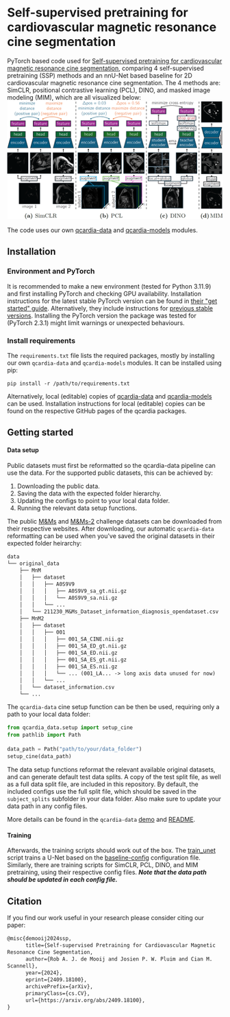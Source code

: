 # Self-supervised pretraining for cardiovascular magnetic resonance cine segmentation

PyTorch based code used for [Self-supervised pretraining for cardiovascular magnetic resonance cine segmentation](https://arxiv.org/abs/2409.18100), comparing 4 self-supervised pretraining (SSP) methods and an nnU-Net based baseline for 2D cardiovascular magnetic resonance cine segmentation. The 4 methods are: SimCLR, positional contrastive learning (PCL), DINO, and masked image modeling (MIM), which are all visualized below:
![SSP methods visualizations](docs/ssp-methods-visualization.png?raw=true)

The code uses our own [qcardia-data](https://github.com/q-cardIA/qcardia-data) and [qcardia-models](https://github.com/q-cardIA/qcardia-models) modules.

## Installation
### Environment and PyTorch
It is recommended to make a new environment (tested for Python 3.11.9) and first installing PyTorch and checking GPU availability. Installation instructions for the latest stable PyTorch version can be found in [their "get started" guide](https://pytorch.org/get-started/locally/). Alternatively, they include instructions for [previous stable versions](https://pytorch.org/get-started/previous-versions/). Installing the PyTorch version the package was tested for (PyTorch 2.3.1) might limit warnings or unexpected behaviours.

### Install requirements
The `requirements.txt` file lists the required packages, mostly by installing our own `qcardia-data` and `qcardia-models` modules. It can be installed using pip:
```
pip install -r /path/to/requirements.txt
```

Alternatively, local (editable) copies of [qcardia-data](https://github.com/q-cardIA/qcardia-data) and [qcardia-models](https://github.com/q-cardIA/qcardia-models) can be used. Installation instructions for local (editable) copies can be found on the respective GitHub pages of the qcardia packages.

## Getting started
#### Data setup
Public datasets must first be reformatted so the qcardia-data pipeline can use the data. For the supported public datasets, this can be achieved by:
1. Downloading the public data.
2. Saving the data with the expected folder hierarchy.
3. Updating the configs to point to your local data folder.
4. Running the relevant data setup functions.


The public [M&Ms](https://www.ub.edu/mnms/) and [M&Ms-2](https://www.ub.edu/mnms-2/) challenge datasets can be downloaded from their respective websites. After downloading, our automatic `qcardia-data` reformatting can be used when you've saved the original datasets in their expected folder heirarchy:
```
data
└── original_data
    ├── MnM
    │   ├── dataset
    │   │   ├── A0S9V9
    │   │   │   ├── A0S9V9_sa_gt.nii.gz
    │   │   │   └── A0S9V9_sa.nii.gz
    │   │   └── ...
    │   └── 211230_M&Ms_Dataset_information_diagnosis_opendataset.csv
    ├── MnM2
    │   ├── dataset
    │   │   ├── 001
    │   │   │   ├── 001_SA_CINE.nii.gz
    │   │   │   ├── 001_SA_ED_gt.nii.gz
    │   │   │   ├── 001_SA_ED.nii.gz
    │   │   │   ├── 001_SA_ES_gt.nii.gz
    │   │   │   ├── 001_SA_ES.nii.gz
    │   │   │   └── ... (001_LA... -> long axis data unused for now)
    │   │   └── ...
    │   └── dataset_information.csv
    └── ...
```

The `qcardia-data` cine setup function can be then be used, requiring only a path to your local data folder:

```python
from qcardia_data.setup import setup_cine
from pathlib import Path

data_path = Path("path/to/your/data_folder")
setup_cine(data_path)
```
The data setup functions reformat the relevant available original datasets, and can generate default test data splits. A copy of the test split file, as well as a full data split file, are included in this repository. By default, the included configs use the full split file, which should be saved in the `subject_splits` subfolder in your data folder. Also make sure to update your data path in any config files.

More details can be found in the `qcardia-data` [demo](https://github.com/q-cardIA/qcardia-data/blob/main/demo/demo.ipynb) and [README](https://github.com/q-cardIA/qcardia-data).

#### Training
Afterwards, the training scripts should work out of the box. The [train_unet](code/train_unet.py) script trains a U-Net based on the [baseline-config](configs/baseline-config.yaml) configuration file. Similarly, there are training scripts for SimCLR, PCL, DINO, and MIM pretraining, using their respective config files. ***Note that the data path should be updated in each config file.***

## Citation
If you find our work useful in your research please consider citing our paper:
```
@misc{demooij2024ssp,
      title={Self-supervised Pretraining for Cardiovascular Magnetic Resonance Cine Segmentation, 
      author={Rob A. J. de Mooij and Josien P. W. Pluim and Cian M. Scannell},
      year={2024},
      eprint={2409.18100},
      archivePrefix={arXiv},
      primaryClass={cs.CV},
      url={https://arxiv.org/abs/2409.18100}, 
}
```
